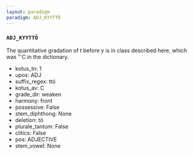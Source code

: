 ```yaml
---
layout: paradigm
paradigm: ADJ_KYYTTÖ
---
```

### ` ADJ_KYYTTÖ `

The quantitative gradation of t before y is in class described here, which was ¹⁻C in the dictionary. 
* kotus_tn: 1
* upos: ADJ
* suffix_regex: ttö
* kotus_av: C
* grade_dir: weaken
* harmony: front
* possessive: False
* stem_diphthong: None
* deletion: tö
* plurale_tantum: False
* clitics: False
* pos: ADJECTIVE
* stem_vowel: None
